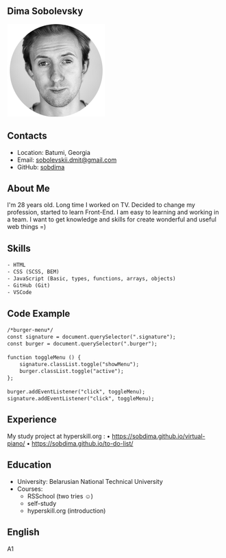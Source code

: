 ## Dima Sobolevsky

![photo-profile](avatar.png)

## Contacts

- Location: Batumi, Georgia
- Email: sobolevskii.dmit@gmail.com
- GitHub: [sobdima](https://github.com/sobdima)

## About Me

I'm 28 years old. Long time I worked on TV. Decided to change my profession, started to learn Front-End. I am easy to learning and working in a team. I want to get knowledge and skills for create wonderful and useful web things =)

## Skills

    - HTML
    - CSS (SCSS, BEM)
    - JavaScript (Basic, types, functions, arrays, objects)
    - GitHub (Git)
    - VSCode

## Code Example

```
/*burger-menu*/
const signature = document.querySelector(".signature");
const burger = document.querySelector(".burger");

function toggleMenu () {
    signature.classList.toggle("showMenu");
    burger.classList.toggle("active");
};

burger.addEventListener("click", toggleMenu);
signature.addEventListener("click", toggleMenu);
```

## Experience

My study project at hyperskill.org : 
• https://sobdima.github.io/virtual-piano/
• https://sobdima.github.io/to-do-list/

## Education

- University: Belarusian National Technical University
- Courses:
  - RSSchool (two tries ☺)
  - self-study
  - hyperskill.org (introduction)

## English

A1
